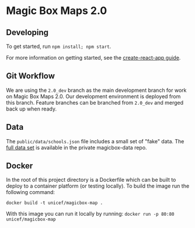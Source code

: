 # Magic Box Maps 2.0

## Developing

To get started, run `npm install; npm start`.

For more information on getting started, see the  [create-react-app guide](https://github.com/facebookincubator/create-react-app/blob/master/packages/react-scripts/template/README.md).

## Git Workflow

We are using the `2.0_dev` branch as the main development branch for work on Magic Box Maps 2.0. Our development environment is deployed from this branch. Feature branches can be branched from `2.0_dev` and merged back up when ready.

## Data

The `public/data/schools.json` file includes a small set of "fake" data. The [full data set](https://github.com/unicef/magicbox-data/blob/master/data/schools.json) is available in the private magicbox-data repo.

## Docker

In the root of this project directory is a Dockerfile which can be built to deploy to a container platform (or testing locally). To build the image run the following command:

`docker build -t unicef/magicbox-map .`

With this image you can run it locally by running:
`docker run -p 80:80 unicef/magicbox-map`